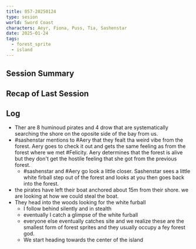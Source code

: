 ```yaml
---
title: 057-20250124
type: sesion
world: Sword Coast
characters: Aeyr, Fiona, Puss, Tia, Sashenstar
date: 2025-01-24
tags:
  - forest_sprite
  - island
---
```


## Session Summary

## Recap of Last Session

## Log

- Ther are 8 huminoud pirates and 4 drow that are systematically searching the shore on the oposite side of the bay from us.
- #sashenstar mentions to #Aery that they fealt tha weird vibe from the forest. Aery goes to check it out and gets the same feeling as from the forest where we met #Felicity. Aery determines that the forest is alive but they don't get the hostile feeling that she got from the previous forest.
	- #sashenstar and #Aery go look a little closer. Sashenstar sees a little white firball step out of the forest and looks at you then goes back into the forest.
- the pirates have left their boat anchored about 15m from their shore. we are looking at how we could steal the boat.
- They head into the woods looking for the white furball
	- I follow behind silently and in stealth
	- eventually I catch a glimpse of the white furball
	- everyone else eventually catches site and we realize these are the smallest form of forest sprites and they usually occupy a fey forest god.
	- We start heading towards the center of the island